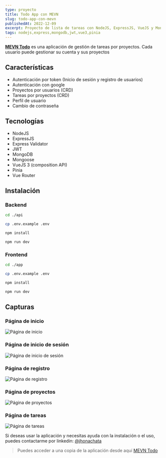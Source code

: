 ```yaml
---
type: proyecto
title: Todo App con MEVN
slug: todo-app-con-mevn
publishedAt: 2022-12-09
excerpt: Proyecto de lista de tareas con NodeJS, ExpressJS, VueJS y MongoDB, con soporte para múltiples usuarios e inicio de sesión con google
tags: nodejs,express,mongodb,jwt,vue3,pinia
---
```


**<a href="https://github.com/dcyar/mevn-todo" target="_blank">MEVN Todo</a>** es una aplicación de gestión de tareas por proyectos. Cada usuario puede gestionar su cuenta y sus proyectos

## Características

-   Autenticación por token (Inicio de sesión y registro de usuarios)
-   Autenticación con google
-   Proyectos por usuarios (CRD)
-   Tareas por proyectos (CRD)
-   Perfil de usuario
-   Cambio de contraseña

## Tecnologías

-   NodeJS
-   ExpressJS
-   Express Validator
-   JWT
-   MongoDB
-   Mongoose
-   VueJS 3 (composition API)
-   Pinia
-   Vue Router

## Instalación

### Backend

```bash
cd ./api

cp .env.example .env

npm install

npm run dev
```

### Frontend

```bash
cd ./app

cp .env.example .env

npm install

npm run dev
```

## Capturas

### Página de inicio

![Página de inicio](https/images/mevn-todo/png)

### Página de inicio de sesión

![Página de inicio de sesión](/images/mevn-todo/login.png)

### Página de registro

![Página de registro](/images/mevn-todo/registro.png)

### Página de proyectos

![Página de proyectos](/images/mevn-todo/proyectos.png)

### Página de tareas

![Página de tareas](/images/mevn-todo/todos.png)

Si deseas usar la aplicación y necesitas ayuda con la instalación o el uso, puedes contactarme por linkedin: <a href="https://www.linkedin.com/in/jhonachata/" target="_blank">@jhonachata</a>

> Puedes acceder a una copia de la aplicación desde aquí <a href="https://github.com/dcyar/mevn-todo" target="_blank">MEVN Todo</a>

